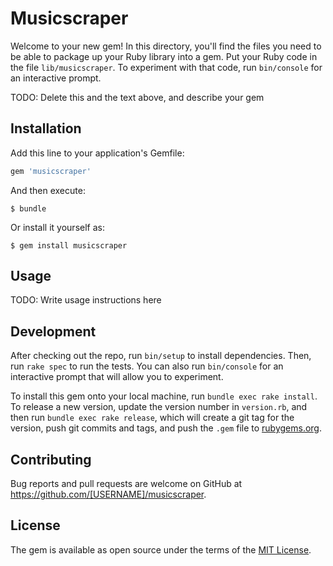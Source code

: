 # Musicscraper

Welcome to your new gem! In this directory, you'll find the files you need to be able to package up your Ruby library into a gem. Put your Ruby code in the file `lib/musicscraper`. To experiment with that code, run `bin/console` for an interactive prompt.

TODO: Delete this and the text above, and describe your gem

## Installation

Add this line to your application's Gemfile:

```ruby
gem 'musicscraper'
```

And then execute:

    $ bundle

Or install it yourself as:

    $ gem install musicscraper

## Usage

TODO: Write usage instructions here

## Development

After checking out the repo, run `bin/setup` to install dependencies. Then, run `rake spec` to run the tests. You can also run `bin/console` for an interactive prompt that will allow you to experiment.

To install this gem onto your local machine, run `bundle exec rake install`. To release a new version, update the version number in `version.rb`, and then run `bundle exec rake release`, which will create a git tag for the version, push git commits and tags, and push the `.gem` file to [rubygems.org](https://rubygems.org).

## Contributing

Bug reports and pull requests are welcome on GitHub at https://github.com/[USERNAME]/musicscraper.


## License

The gem is available as open source under the terms of the [MIT License](http://opensource.org/licenses/MIT).

